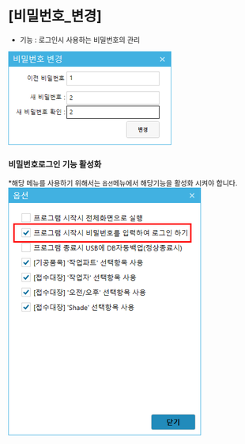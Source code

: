 # [비밀번호_변경]
* 기능 : 로그인시 사용하는 비밀번호의 관리

![비밀번호변경](img/비밀번호변경.png)


### 비밀번호로그인 기능 활성화 
*해당 메뉴를 사용하기 위해서는 `옵션`메뉴에서 해당기능을 활성화 시켜야 합니다.
![비밀번호변경](img/옵션_비밀번호.png)